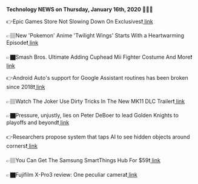 <b>Technology NEWS on Thursday, January 16th, 2020</b> 📡📡📡 

👉Epic Games Store Not Slowing Down On Exclusives❗️<a href='https://techblock.club/?p=2254'> link</a>

👉🏽New 'Pokemon' Anime 'Twilight Wings' Starts With a Heartwarming Episode❗️<a href='https://techblock.club/?p=2256'> link</a>

👉🏿Smash Bros. Ultimate Adding Cuphead Mii Fighter Costume And More❗️<a href='https://techblock.club/?p=2258'> link</a>

👉Android Auto's support for Google Assistant routines has been broken since 2018❗️<a href='https://techblock.club/?p=2260'> link</a>

👉🏽Watch The Joker Use Dirty Tricks In The New MK11 DLC Trailer❗️<a href='https://techblock.club/?p=2262'> link</a>

👉🏿Pressure, unjustly, lies on Peter DeBoer to lead Golden Knights to playoffs and beyond❗️<a href='https://techblock.club/?p=2264'> link</a>

👉Researchers propose system that taps AI to see hidden objects around corners❗️<a href='https://techblock.club/?p=2266'> link</a>

👉🏽You Can Get The Samsung SmartThings Hub For $59❗️<a href='https://techblock.club/?p=2268'> link</a>

👉🏿Fujifilm X-Pro3 review: One peculiar camera❗️<a href='https://techblock.club/?p=2270'> link</a>

